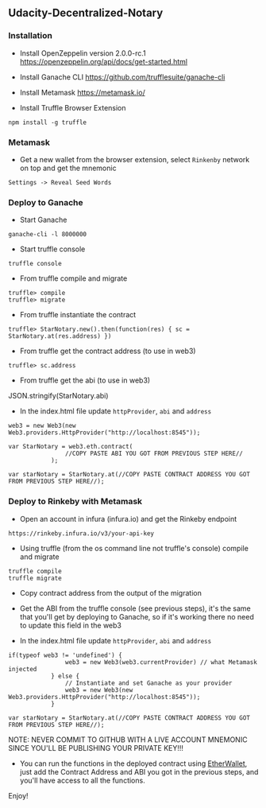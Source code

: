 ## Udacity-Decentralized-Notary

### Installation

* Install OpenZeppelin version 2.0.0-rc.1 https://openzeppelin.org/api/docs/get-started.html

* Install Ganache CLI https://github.com/trufflesuite/ganache-cli

* Install Metamask https://metamask.io/

* Install Truffle Browser Extension

```
npm install -g truffle
```

### Metamask

* Get a new wallet from the browser extension, select `Rinkenby` network on top and get the mnemonic

```
Settings -> Reveal Seed Words
```

### Deploy to Ganache

* Start Ganache

```
ganache-cli -l 8000000
```

* Start truffle console

```
truffle console
```

* From truffle compile and migrate

```
truffle> compile
truffle> migrate
```

* From truffle instantiate the contract

```
truffle> StarNotary.new().then(function(res) { sc = StarNotary.at(res.address) })
```

* From truffle get the contract address (to use in web3)

```
truffle> sc.address
```

* From truffle get the abi (to use in web3)

JSON.stringify(StarNotary.abi)


* In the index.html file update `httpProvider`, `abi` and `address`

```
web3 = new Web3(new Web3.providers.HttpProvider("http://localhost:8545"));

var StarNotary = web3.eth.contract(
                //COPY PASTE ABI YOU GOT FROM PREVIOUS STEP HERE//
            );
            
var starNotary = StarNotary.at(//COPY PASTE CONTRACT ADDRESS YOU GOT FROM PREVIOUS STEP HERE//);

```

### Deploy to Rinkeby with Metamask

* Open an account in infura (infura.io) and get the Rinkeby endpoint 

```
https://rinkeby.infura.io/v3/your-api-key
```

* Using truffle (from the os command line not truffle's console) compile and migrate

```
truffle compile
truffle migrate
```

* Copy contract address from the output of the migration

* Get the ABI from the truffle console (see previous steps), it's the same that you'll get by deploying to Ganache, so if it's working there no need to update this field in the web3

* In the index.html file update `httpProvider`, `abi` and `address`

```
if(typeof web3 != 'undefined') { 
                web3 = new Web3(web3.currentProvider) // what Metamask injected 
            } else {
                // Instantiate and set Ganache as your provider
                web3 = new Web3(new Web3.providers.HttpProvider("http://localhost:8545"));
            }
            
var starNotary = StarNotary.at(//COPY PASTE CONTRACT ADDRESS YOU GOT FROM PREVIOUS STEP HERE//);

```

NOTE: NEVER COMMIT TO GITHUB WITH A LIVE ACCOUNT MNEMONIC SINCE YOU'LL BE PUBLISHING YOUR PRIVATE KEY!!! 

* You can run the functions in the deployed contract using [EtherWallet](https://www.myetherwallet.com/#contracts), just add the Contract Address and ABI you got in the previous steps, and you'll have access to all the functions.

Enjoy!


